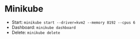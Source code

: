 # Minikube

- Start: `minikube start --driver=kvm2 --memory 8192 --cpus 6`
- Dashboard: `minikube dashboard`
- Delete: `minikube delete`